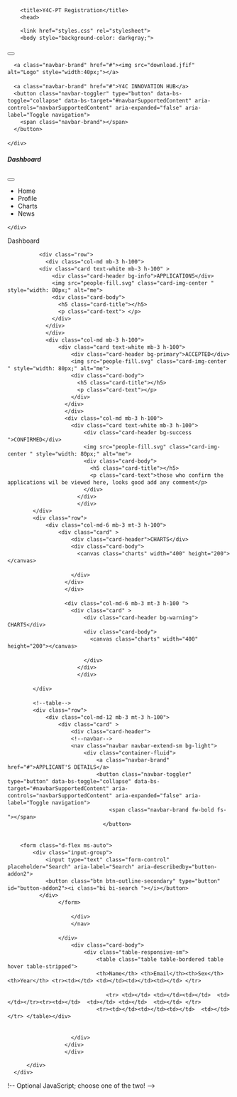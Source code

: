 <!doctype html>
<html lang="en">
    
        <title>Y4C-PT Registration</title>
        <head>

<!-- Latest compiled and minified CSS -->
<link href="https://cdn.jsdelivr.net/npm/bootstrap@5.0.2/dist/css/bootstrap.min.css" rel="stylesheet" integrity="sha384-EVSTQN3/azprG1Anm3QDgpJLIm9Nao0Yz1ztcQTwFspd3yD65VohhpuuCOmLASjC" crossorigin="anonymous">
<link rel="stylesheet" href="https://maxcdn.bootstrapcdn.com/bootstrap/4.5.2/css/bootstrap.min.css">
 <link rel="stylesheet" href="https://cdn.jsdelivr.net/npm/bootstrap-icons@1.5.0/font/bootstrap-icons.css">
        </head>

        <link href="styles.css" rel="stylesheet">
        <body style="background-color: darkgray;">

<!--navbar-->
<nav class="navbar navbar-expand-lg navbar-dark bg-info fixed-top ">
    <div class="container-fluid">
      <!--trgger-->
      <button class="navbar-toggler"   type="button" data-bs-toggle="offcanvas" data-bs-target="#offcanvasExample" aria-controls="offcanvasExample">
        <span data-bs-target="#offcanvasExample" class="navbar-brand"></span>
      </button>
 
      <a class="navbar-brand" href="#"><img src="download.jfif"  alt="Logo" style="width:40px;"></a>
      
      <a class="navbar-brand" href="#">Y4C INNOVATION HUB</a>
      <button class="navbar-toggler" type="button" data-bs-toggle="collapse" data-bs-target="#navbarSupportedContent" aria-controls="navbarSupportedContent" aria-expanded="false" aria-label="Toggle navigation">
        <span class="navbar-brand"></span>
      </button>
      
    </div>
  </nav>

  
  <div class="offcanvas offcanvas-start sidebar-nav bg-dark " tabindex="-1" id="offcanvasExample" aria-labelledby="offcanvasExampleLabel">
    <div class="offcanvas-header">
      <h5 class="offcanvas-title" id="offcanvasExampleLabel">Dashboard</h5>
      <button type="button" class="btn-close text-reset" data-bs-dismiss="offcanvas" aria-label="Close"></button>
    </div>
    <div class="offcanvas-body">
      <nav class="navbar">
<ul class="navbar-nav">
  <li class="nav-item">
    <a class="nav-link px-3 active">
      <span class="me-2"><i class="bi bi-house-door"></i></span>
      <span class=" fw-bold fs-5 text-white">Home</span>
    </a>
  </li>

<!--<li class="my-4">
    <hr class="dropdown-divider"/>
  </li>  -->

  <li class="nav-item">
    <a class="nav-link px-3 active">
      <span class="me-2"><i class="bi bi-person-circle"></i></span>
      <span class=" fw-bold fs-5 text-white">Profile</span>
    </a>
  </li>
  <li class="nav-item">
    <a class="nav-link px-3 active">
      <span class="me-2"><i class="bi bi-graph-up"></i></span>
      <span class=" fw-bold fs-5 text-white">Charts</span>
    </a>
  </li>

  <li class="nav-item">
    <a class="nav-link px-3 active">
      <span class="me-2"><i class="bi bi-folder-plus"></i></span>
      <span class=" fw-bold fs-5 text-white">News</span>
    </a>
  </li>
</ul>
 </nav>
      
       
    </div>
  </div>
  <!--***0ff canvas ending-->

  <!--icons-->
  <link rel="stylesheet" href="https://cdn.jsdelivr.net/npm/bootstrap-icons@1.5.0/font/bootstrap-icons.css">

  
  <main class="mt-5 pt-3">
      <div class="container-fluid">
          <div class="row">
              <div class="col-md-12 fw-bold fs-3" >
                  Dashboard
              </div>
            
              <div class="row">
                <div class="col-md mb-3 h-100">
              <div class="card text-white mb-3 h-100" >
                  <div class="card-header bg-info">APPLICATIONS</div>
                  <img src="people-fill.svg" class="card-img-center " style="width: 80px;" alt="me">
                  <div class="card-body">
                    <h5 class="card-title"></h5>
                    <p class="card-text"> </p>
                  </div>
                </div>
                </div>
                <div class="col-md mb-3 h-100">
                    <div class="card text-white mb-3 h-100">
                        <div class="card-header bg-primary">ACCEPTED</div>
                        <img src="people-fill.svg" class="card-img-center " style="width: 80px;" alt="me">
                        <div class="card-body">
                          <h5 class="card-title"></h5>
                          <p class="card-text"></p>
                        </div>
                      </div>
                      </div>
                      <div class="col-md mb-3 h-100">
                        <div class="card text-white mb-3 h-100">
                            <div class="card-header bg-success ">CONFIRMED</div>
                            <img src="people-fill.svg" class="card-img-center " style="width: 80px;" alt="me">
                            <div class="card-body">
                              <h5 class="card-title"></h5>
                              <p class="card-text">those who confirm the applications wil be viewed here, looks good add any comment</p>
                            </div>
                          </div>
                          </div>
            </div>
            <div class="row">
                <div class="col-md-6 mb-3 mt-3 h-100">
                    <div class="card" >
                        <div class="card-header">CHARTS</div>
                        <div class="card-body">
                          <canvas class="charts" width="400" height="200"></canvas>
                          
                        </div>
                      </div>
                      </div>

                      <div class="col-md-6 mb-3 mt-3 h-100 ">
                        <div class="card" >
                            <div class="card-header bg-warning"> CHARTS</div>
                            <div class="card-body">
                              <canvas class="charts" width="400" height="200"></canvas>
                              
                            </div>
                          </div>
                          </div>
                          
            </div>

            <!--table-->
            <div class="row">
                <div class="col-md-12 mb-3 mt-3 h-100">
                    <div class="card" > 
                        <div class="card-header">
                        <!--navbar-->
                        <nav class="navbar navbar-extend-sm bg-light">
                            <div class="container-fluid">
                                <a class="navbar-brand" href="#">APPLICANT'S DETAILS</a> 
                                <button class="navbar-toggler" type="button" data-bs-toggle="collapse" data-bs-target="#navbarSupportedContent" aria-controls="navbarSupportedContent" aria-expanded="false" aria-label="Toggle navigation">
                                    <span class="navbar-brand fw-bold fs-"></span>
                                  </button>
                               
                                  
        <form class="d-flex ms-auto">       
            <div class="input-group">
                <input type="text" class="form-control" placeholder="Search" aria-label="Search" aria-describedby="button-addon2">
                <button class="btn btn-outline-secondary" type="button" id="button-addon2"><i class="bi bi-search "></i></button>
              </div>
                    </form>
                            
                        </div>
                        </nav>

                    </div>
                        <div class="card-body">
                            <div class="table-responsive-sm">
                                <table class="table table-bordered table hover table-stripped">
                                <th>Name</th> <th>Email</th><th>Sex</th> <th>Year</th> <tr><td></td> <td></td><td></td><td></td> </tr>
                            
                                   <tr> <td></td> <td></td><td></td>  <td></td></tr><tr><td></td>  <td></td> <td></td>  <td></td> </tr>
                                <tr><td></td><td></td><td></td>  <td></td></tr> </table></div>
                            
                          
                        </div>
                      </div>
                      </div>
</div>
           
             
          </div>
      </div>
      

  </main>

  !-- Optional JavaScript; choose one of the two! -->

  <!-- Option 1: Bootstrap Bundle with Popper -->
  <script src="https://cdn.jsdelivr.net/npm/bootstrap@5.1.0/dist/js/bootstrap.bundle.min.js" integrity="sha384-U1DAWAznBHeqEIlVSCgzq+c9gqGAJn5c/t99JyeKa9xxaYpSvHU5awsuZVVFIhvj" crossorigin="anonymous"></script>

  <!-- Option 2: Separate Popper and Bootstrap JS -->
  <!--
  <script src="https://cdn.jsdelivr.net/npm/@popperjs/core@2.9.3/dist/umd/popper.min.js" integrity="sha384-eMNCOe7tC1doHpGoWe/6oMVemdAVTMs2xqW4mwXrXsW0L84Iytr2wi5v2QjrP/xp" crossorigin="anonymous"></script>
  <script src="https://cdn.jsdelivr.net/npm/bootstrap@5.1.0/dist/js/bootstrap.min.js" integrity="sha384-cn7l7gDp0eyniUwwAZgrzD06kc/tftFf19TOAs2zVinnD/C7E91j9yyk5//jjpt/" crossorigin="anonymous"></script>
  -->
<meta charset="utf-8" />
<meta http-equiv="X-UA-Compatible" content="IE-edge"/>
<meta name="viewport" content="width=device-width, initial-scale=1.0"/>
<link rel="stylesheet" href="https://cdn.jsdelivr.net/npm/bootstrap-icons@1.5.0/font/bootstrap-icons.css">



 
</body>
</htmL>